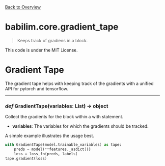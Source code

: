 [Back to Overview](../../README.md)

# babilim.core.gradient_tape

> Keeps track of gradiens in a block.

This code is under the MIT License.

# Gradient Tape

The gradient tape helps with keeping track of the gradients with a unified API for pytorch and tensorflow.

---
### *def* **GradientTape**(variables: List) -> object

Collect the gradients for the block within a with statement.

* **variables**: The variables for which the gradients should be tracked.


A simple example illustrates the usage best.

```python
with GradientTape(model.trainable_variables) as tape:
    preds = model(**features._asdict())
    loss = loss_fn(preds, labels)
tape.gradient(loss)
```


